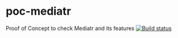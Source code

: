 # poc-mediatr
Proof of Concept to check Mediatr and its features
[![Build status](https://dev.azure.com/brentlatsch/poc-mediatr/_apis/build/status/poc-mediatr-ASP.NET%20Core-CI)](https://dev.azure.com/brentlatsch/poc-mediatr/_build/latest?definitionId=2)
